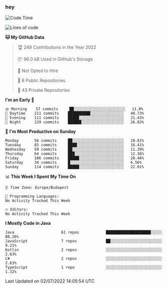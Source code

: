 ### hey

<!--START_SECTION:waka-->
![Code Time](http://img.shields.io/badge/Code%20Time-799%20hrs%209%20mins-blue)

![Lines of code](https://img.shields.io/badge/From%20Hello%20World%20I%27ve%20Written-508%20Thousand%20lines%20of%20code-blue)

**🐱 My GitHub Data** 

> 🏆 249 Contributions in the Year 2022
 > 
> 📦 96.0 kB Used in GitHub's Storage 
 > 
> 🚫 Not Opted to Hire
 > 
> 📜 6 Public Repositories 
 > 
> 🔑 43 Private Repositories  
 > 
**I'm an Early 🐤** 

```text
🌞 Morning    57 commits     ██░░░░░░░░░░░░░░░░░░░░░░░   11.0% 
🌆 Daytime    211 commits    ██████████░░░░░░░░░░░░░░░   40.73% 
🌃 Evening    111 commits    █████░░░░░░░░░░░░░░░░░░░░   21.43% 
🌙 Night      139 commits    ██████░░░░░░░░░░░░░░░░░░░   26.83%

```
📅 **I'm Most Productive on Sunday** 

```text
Monday       56 commits     ██░░░░░░░░░░░░░░░░░░░░░░░   10.81% 
Tuesday      85 commits     ████░░░░░░░░░░░░░░░░░░░░░   16.41% 
Wednesday    59 commits     ██░░░░░░░░░░░░░░░░░░░░░░░   11.39% 
Thursday     64 commits     ███░░░░░░░░░░░░░░░░░░░░░░   12.36% 
Friday       106 commits    █████░░░░░░░░░░░░░░░░░░░░   20.46% 
Saturday     34 commits     █░░░░░░░░░░░░░░░░░░░░░░░░   6.56% 
Sunday       114 commits    █████░░░░░░░░░░░░░░░░░░░░   22.01%

```


📊 **This Week I Spent My Time On** 

```text
⌚︎ Time Zone: Europe/Budapest

💬 Programming Languages: 
No Activity Tracked This Week

🔥 Editors: 
No Activity Tracked This Week

```

**I Mostly Code in Java** 

```text
Java                     61 repos            ████████████████████░░░░░   80.26% 
JavaScript               7 repos             ██░░░░░░░░░░░░░░░░░░░░░░░   9.21% 
Kotlin                   2 repos             ░░░░░░░░░░░░░░░░░░░░░░░░░   2.63% 
C#                       2 repos             ░░░░░░░░░░░░░░░░░░░░░░░░░   2.63% 
TypeScript               1 repo              ░░░░░░░░░░░░░░░░░░░░░░░░░   1.32%

```



 Last Updated on 02/07/2022 14:05:54 UTC
<!--END_SECTION:waka-->
